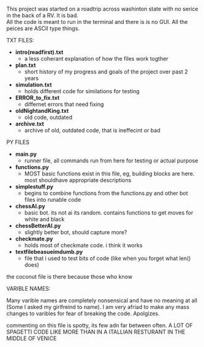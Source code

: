 This project was started on a roadtrip across washinton state with no serice in the back of a RV. It is bad.<br>
All the code is meant to run in the terminal and there is is no GUI. All the peices are ASCII type things.<br>

TXT FILES:  
  - **intro(readfirst).txt** 
    * a less coherant explanation of how the files work togther
  - **plan.txt** 
    * short history of my progress and goals of the project over past 2 years 
  - **simulation.txt**
    * holds different code for similations for testing
  - **ERROR_to_fix.txt** 
    * differnet errors that need fixing
  - **oldNightandKing.txt**
    * old code, outdated
  - **archive.txt**
    * archive of old, outdated code, that is ineffecint or bad

PY FILES
 - **main.py** 
    * runner file, all commands run from here for testing or actual purpose 
 - **functions.py**
    * MOST basic functions exist in this file, eg, building blocks are here. most shouldhave appropriate descriptions
 - **simplestuff.py**
    * begins to combine functions from the functions.py and other bot files into runable code
 - **chessAI.py**
    * basic bot. its not ai its random. contains functions to get moves for white and black
 - **chessBetterAI.py**
    * slightly better bot, should capture more?
 - **checkmate.py**
    * holds most of checkmate code. i think it works
 - **textfilebeasueimdumb.py**
    * file that i used to test bits of code (like when you forget what len() does)

the coconut file is there because those who know

VARIBLE NAMES:

Many varible names are completely nonsensical and have no meaning at all (Some I asked my girlfreind to name). I am very afriad to make any mass changes to varibles for fear of breaking the code. Apolgizes.

commenting on this file is spotty, its few adn far between often. A LOT OF SPAGETTI CODE
LIKE MORE THAN IN A ITALLIAN RESTURANT IN THE MIDDLE OF VENICE
